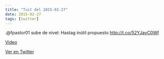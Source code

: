 ```yaml
---
title: "Tuit del 2015-02-27"
date: 2015-02-27
tags: [twitter]
---
```


.@fpastor01 sube de nivel: Hastag inútil propuesto http://t.co/52YJayC0Wf

[Video](/assets/videos/571440558465531905-B-4qJq3VIAEFE5-.mp4)

[Ver en Twitter](https://twitter.com/i/web/status/571440558465531905)
